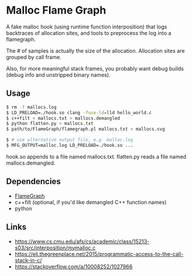 # Malloc Flame Graph

A fake malloc hook (using runtime function interposition) that logs backtraces
of allocation sites, and tools to preprocess the log into a flamegraph.

The # of samples is actually the size of the allocation. Allocation sites are
grouped by call frame.

Also, for more meaningful stack frames, you probably want debug builds (debug
info and unstripped binary names).

## Usage

```sh
$ rm -f mallocs.log
$ LD_PRELOAD=./hook.so clang -fuse-ld=lld hello_world.c
$ c++filt < mallocs.txt > mallocs.demangled
$ python flatten.py > mallocs.txt
$ path/to/FlameGraph/flamegraph.pl mallocs.txt > mallocs.svg

$ # use alternative output file, e.g. malloc.log
$ MFG_OUTPUT=malloc.log LD_PRELOAD=./hook.so ...
```

hook.so appends to a file named mallocs.txt. flatten.py reads a file named
mallocs.demangled.

## Dependencies

- [FlameGraph](https://github.com/brendangregg/FlameGraph)
- c++filt (optional, if you'd like demangled C++ function names)
- python

## Links

- https://www.cs.cmu.edu/afs/cs/academic/class/15213-s03/src/interposition/mymalloc.c
- https://eli.thegreenplace.net/2015/programmatic-access-to-the-call-stack-in-c/
- https://stackoverflow.com/a/10008252/1027966
